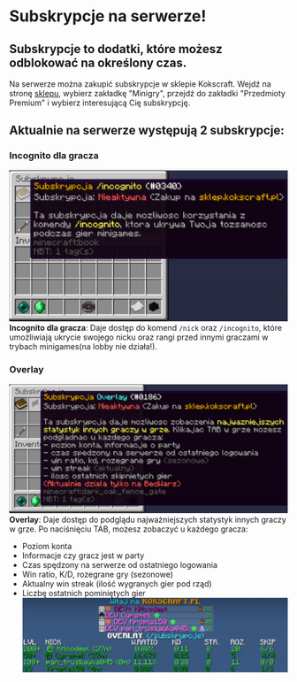 # Subskrypcje na serwerze!

## Subskrypcje to dodatki, które możesz odblokować na określony czas.

Na serwerze można zakupić subskrypcje w sklepie Kokscraft. Wejdź na stronę [sklepu](https://kokscraft.pl/sklep/), wybierz zakładkę "Minigry", przejdź do zakładki "Przedmioty Premium" i wybierz interesującą Cię subskrypcję.

## Aktualnie na serwerze występują 2 subskrypcje:

### Incognito dla gracza  
![Incognito](/assets/subscriptions/inco.png)
  **Incognito dla gracza**: Daje dostęp do komend `/nick` oraz `/incognito`, które umożliwiają ukrycie swojego nicku oraz rangi przed innymi graczami w trybach minigames(na lobby nie działa!).


### Overlay  
![overlay](/assets/subscriptions/overlay.png)
  **Overlay**: Daje dostęp do podglądu najważniejszych statystyk innych graczy w grze. Po naciśnięciu TAB, możesz zobaczyć u każdego gracza:

- Poziom konta
- Informacje czy gracz jest w party
- Czas spędzony na serwerze od ostatniego logowania
- Win ratio, K/D, rozegrane gry (sezonowe)
- Aktualny win streak (ilość wygranych gier pod rząd)
- Liczbę ostatnich pominiętych gier
![overlay2](/assets/subscriptions/overlay2.png)

